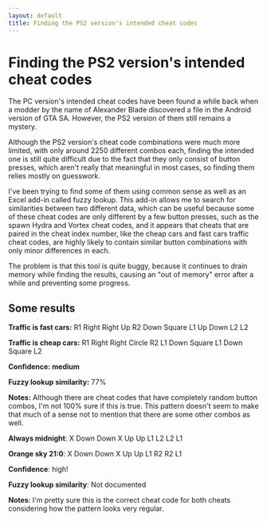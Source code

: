 ```yaml
---
layout: default
title: Finding the PS2 version's intended cheat codes
---
```


# Finding the PS2 version's intended cheat codes
The PC version's intended cheat codes have been found a while back when a modder by the name of Alexander Blade discovered a file in the Android version of GTA SA. However, the PS2 version of them still remains a mystery.

Although the PS2 version's cheat code combinations were much more limited, with only around 2250 different combos each, finding the intended one is still quite difficult due to the fact that they only consist of button presses, which aren't really that meaningful in most cases, so finding them relies mostly on guesswork.

I've been trying to find some of them using common sense as well as an Excel add-in called fuzzy lookup. This add-in allows me to search for similarities between two different data, which can be useful because some of these cheat codes are only different by a few button presses, such as the spawn Hydra and Vortex cheat codes, and it appears that cheats that are paired in the cheat index number, like the cheap cars and fast cars traffic cheat codes, are highly likely to contain similar button combinations with only minor differences in each.

The problem is that this tool is quite buggy, because it continues to drain memory while finding the results, causing an "out of memory" error after a while and preventing some progress.

## Some results
**Traffic is fast cars:** R1 Right Right Up R2 Down Square L1 Up Down L2 L2

**Traffic is cheap cars:** R1 Right Right Circle R2 L1 Down Square L1 Down Square L2

**Confidence: medium**

**Fuzzy lookup similarity:** 77%

**Notes:** Although there are cheat codes that have completely random button combos, I'm not 100% sure if this is true. This pattern doesn't seem to make that much of a sense not to mention that there are some other combos as well.



**Always midnight**: X Down Down X Up Up L1 L2 L2 L1

**Orange sky 21:0**: X Down Down X Up Up L1 R2 R2 L1

**Confidence**: high!

**Fuzzy lookup similarity**: Not documented

**Notes**: I'm pretty sure this is the correct cheat code for both cheats considering how the pattern looks very regular.